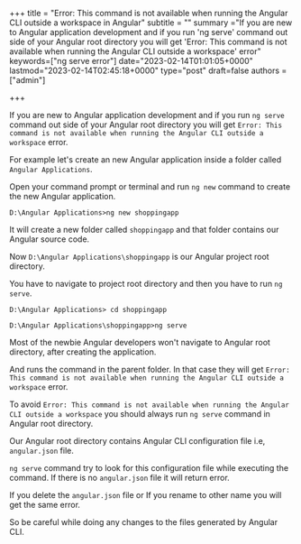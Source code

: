 +++
title = "Error: This command is not available when running the Angular CLI outside a workspace in Angular"
subtitle = ""
summary ="If you are new to Angular application development and if you run 'ng serve' command out side of your Angular root directory you will get 'Error: This command is not available when running the Angular CLI outside a workspace' error"
keywords=["ng serve error"]
date="2023-02-14T01:01:05+0000"
lastmod="2023-02-14T02:45:18+0000"
type="post"
draft=false
authors = ["admin"]

+++

If you are new to Angular application development and if you run `ng serve` command out side of your Angular root directory you will get `Error: This command is not available when running the Angular CLI outside a workspace` error.

For example let's create an new Angular application inside a folder called `Angular Applications`.

Open your command prompt or terminal and run `ng new` command to create the new Angular application.

```text
D:\Angular Applications>ng new shoppingapp  
```

It will create a new folder called `shoppingapp` and that folder contains our Angular source code. 

Now `D:\Angular Applications\shoppingapp` is our Angular project root directory. 

You have to navigate to project root directory and then you have to run `ng serve`.

```
D:\Angular Applications> cd shoppingapp

D:\Angular Applications\shoppingapp>ng serve
```

Most of the newbie Angular developers won't navigate to Angular root directory, after creating the application.

And runs the command in the parent folder. In that case they will get `Error: This command is not available when running the Angular CLI outside a workspace` error. 

To avoid `Error: This command is not available when running the Angular CLI outside a workspace` you should always run `ng serve` command in Angular root directory. 

Our Angular root directory contains Angular CLI configuration file i.e, `angular.json` file. 

`ng serve` command try to look for this configuration file while executing the command. If there is no `angular.json` file it will return error. 

If you delete the `angular.json` file or If you rename to other name you will get the same error. 

So be careful while doing any changes to the files generated by Angular CLI. 






 